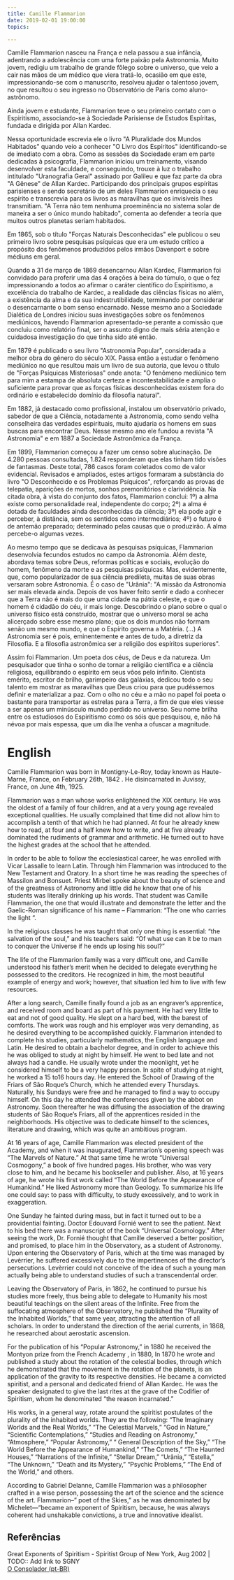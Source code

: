 ```yaml
---
title: Camille Flammarion
date: 2019-02-01 19:00:00
topics: 

---
```


Camille Flammarion nasceu na França e nela passou a sua infância, adentrando a adolescência com uma forte paixão pela Astronomia. Muito jovem, redigiu um trabalho de grande fôlego sobre o universo, que veio a cair nas mãos de um médico que viera tratá-lo, ocasião em que este, impressionando-se com o manuscrito, resolveu ajudar o talentoso jovem, no que resultou o seu ingresso no Observatório de Paris como aluno-astrônomo.

Ainda jovem e estudante, Flammarion teve o seu primeiro contato com o Espiritismo, associando-se à Sociedade Parisiense de Estudos Espíritas, fundada e dirigida por Allan Kardec.

Nessa oportunidade escrevia ele o livro "A Pluralidade dos Mundos Habitados" quando veio a conhecer "O Livro dos Espíritos" identificando-se de imediato com a obra. Como as sessões da Sociedade eram em parte dedicadas à psicografia, Flammarion iniciou um treinamento, visando desenvolver esta faculdade, e conseguindo, trouxe à luz o trabalho intitulado "Uranografia Geral" assinado por Galileu e que faz parte da obra "A Gênese" de Allan Kardec. Participando dos principais grupos espíritas parisienses e sendo secretário de um deles Flammarion enriquecia o seu espírito e transcrevia para os livros as maravilhas que os invisíveis lhes transmitiam. "A Terra não tem nenhuma proeminência no sistema solar de maneira a ser o único mundo habitado", comenta ao defender a teoria que muitos outros planetas seriam habitados.

Em 1865, sob o título "Forças Naturais Desconhecidas" ele publicou o seu primeiro livro sobre pesquisas psíquicas que era um estudo crítico a propósito dos fenômenos produzidos pelos irmãos Davenport e sobre médiuns em geral.

Quando a 31 de março de 1869 desencarnou Allan Kardec, Flammarion foi convidado para proferir uma das 4 orações à beira do túmulo, o que o fez impressionando a todos ao afirmar o caráter científico do Espiritismo, a excelência do trabalho de Kardec, a realidade das ciências físicas no além, a existência da alma e da sua indestrutibilidade, terminando por considerar o desencarnante o bom senso encarnado. Nesse mesmo ano a Sociedade Dialética de Londres iniciou suas investigações sobre os fenômenos mediúnicos, havendo Flammarion apresentado-se perante a comissão que concluiu como relatório final, ser o assunto digno de mais séria atenção e cuidadosa investigação do que tinha sido até então.

Em 1879 é publicado o seu livro "Astronomia Popular", considerada a melhor obra do gênero do século XIX. Passa então a estudar o fenômeno mediúnico no que resultou mais um livro de sua autoria, que levou o título de "Forças Psíquicas Misteriosas" onde anota: "O fenômeno mediúnico tem para mim a estampa de absoluta certeza e incontestabilidade e amplia o suficiente para provar que as forças físicas desconhecidas existem fora do ordinário e estabelecido domínio da filosofia natural".

Em 1882, já destacado como profissional, instalou um observatório privado, sabedor de que a Ciência, notadamente a Astronomia, como sendo velha conselheira das verdades espirituais, muito ajudaria os homens em suas buscas para encontrar Deus. Nesse mesmo ano ele fundou a revista "A Astronomia" e em 1887 a Sociedade Astronômica da França.

Em 1899, Flammarion começou a fazer um censo sobre alucinação. De 4.280 pessoas consultadas, 1.824 responderam que elas tinham tido visões de fantasmas. Deste total, 786 casos foram coletados como de valor evidencial. Revisados e ampliados, estes artigos formaram a substância do livro "O Desconhecido e os Problemas Psíquicos", reforçando as provas de telepatia, aparições de mortos, sonhos premonitórios e clarividência. Na citada obra, à vista do conjunto dos fatos, Flammarion conclui: 1º) a alma existe como personalidade real, independente do corpo; 2º) a alma é dotada de faculdades ainda desconhecidas da ciência; 3º) ela pode agir e perceber, à distância, sem os sentidos como intermediários; 4º) o futuro é de antemão preparado; determinado pelas causas que o produzirão. A alma percebe-o algumas vezes.

Ao mesmo tempo que se dedicava às pesquisas psíquicas, Flammarion desenvolvia fecundos estudos no campo da Astronomia. Além deste, abordava temas sobre Deus, reformas políticas e sociais, evolução do homem, fenômeno da morte e as pesquisas psíquicas. Mas, evidentemente, que, como popularizador de sua ciência predileta, muitas de suas obras versaram sobre Astronomia. É o caso de "Urânia": "A missão da Astronomia ser mais elevada ainda. Depois de vos haver feito sentir e dado a conhecer que a Terra não é mais do que uma cidade na pátria celeste, e que o homem é cidadão do céu, ir mais longe. Descobrindo o plano sobre o qual o universo físico está construído, mostrar que o universo moral se acha alicerçado sobre esse mesmo plano; que os dois mundos não formam senão um mesmo mundo, e que o Espírito governa a Matéria. (...) A Astronomia ser é pois, eminentemente e antes de tudo, a diretriz da Filosofia. E a filosofia astronômica ser a religião dos espíritos superiores".

Assim foi Flammarion. Um poeta dos céus, de Deus e da natureza. Um pesquisador que tinha o sonho de tornar a religião científica e a ciência religiosa, equilibrando o espírito em seus vôos pelo infinito. Cientista emérito, escritor de brilho, garimpeiro das galáxias, dedicou todo o seu talento em mostrar as maravilhas que Deus criou para que pudéssemos definir e materializar a paz. Com o olho no céu e a mão no papel foi poeta o bastante para transportar as estrelas para a Terra, a fim de que eles viesse a ser apenas um minúsculo mundo perdido no universo. Seu nome brilha entre os estudiosos do Espiritismo como os sóis que pesquisou, e, não há névoa por mais espessa, que um dia lhe venha a ofuscar a magnitude.


# English
Camille Flammarion was born in Montigny-Le-Roy, today known as Haute-Marne, France, on February 26th, 1842 . He disincarnated in Juvissy, France, on June 4th, 1925.

Flammarion was a man whose works enlightened the XIX century. He was the oldest of a family of four children, and at a very young age revealed exceptional qualities. He usually complained that time did not allow him to accomplish a tenth of that which he had planned. At four he already knew how to read, at four and a half knew how to write, and at five already dominated the rudiments of grammar and arithmetic. He turned out to have the highest grades at the school that he attended.

In order to be able to follow the ecclesiastical career, he was enrolled with Vicar Lassalle to learn Latin. Through him Flammarion was introduced to the New Testament and Oratory. In a short time he was reading the speeches of Massilon and Bonsuet. Priest Mirbel spoke about the beauty of science and of the greatness of Astronomy and little did he know that one of his students was literally drinking up his words. That student was Camille Flammarion, the one that would illustrate and demonstrate the letter and the Gaelic-Roman significance of his name – Flammarion: “The one who carries the light “.

In the religious classes he was taught that only one thing is essential: “the salvation of the soul,” and his teachers said: “Of what use can it be to man to conquer the Universe if he ends up losing his soul?”

The life of the Flammarion family was a very difficult one, and Camille understood his father’s merit when he decided to delegate everything he possessed to the creditors. He recognized in him, the most beautiful example of energy and work; however, that situation led him to live with few resources.

After a long search, Camille finally found a job as an engraver’s apprentice, and received room and board as part of his payment. He had very little to eat and not of good quality. He slept on a hard bed, with the barest of comforts. The work was rough and his employer was very demanding, as he desired everything to be accomplished quickly. Flammarion intended to complete his studies, particularly mathematics, the English language and Latin. He desired to obtain a bachelor degree, and in order to achieve this he was obliged to study at night by himself. He went to bed late and not always had a candle. He usually wrote under the moonlight, yet he considered himself to be a very happy person. In spite of studying at night, he worked a 15 to16 hours day. He entered the School of Drawing of the Friars of São Roque’s Church, which he attended every Thursdays. Naturally, his Sundays were free and he managed to find a way to occupy himself. On this day he attended the conferences given by the abbot on Astronomy. Soon thereafter he was diffusing the association of the drawing students of São Roque’s Friars, all of the apprentices resided in the neighborhoods. His objective was to dedicate himself to the sciences, literature and drawing, which was quite an ambitious program.

At 16 years of age, Camille Flammarion was elected president of the Academy, and when it was inaugurated, Flammarion’s opening speech was “The Marvels of Nature.” At that same time he wrote “Universal Cosmogony,” a book of five hundred pages. His brother, who was very close to him, and he became his bookseller and publisher. Also, at 16 years of age, he wrote his first work called “The World Before the Appearance of Humankind.” He liked Astronomy more than Geology. To summarize his life one could say: to pass with difficulty, to study excessively, and to work in exaggeration.

One Sunday he fainted during mass, but in fact it turned out to be a providential fainting. Doctor Edouvard Fornié went to see the patient. Next to his bed there was a manuscript of the book “Universal Cosmology.” After seeing the work, Dr. Fornié thought that Camille deserved a better position, and promised, to place him in the Observatory, as a student of Astronomy. Upon entering the Observatory of Paris, which at the time was managed by Levèrrier, he suffered excessively due to the impertinences of the director’s persecutions. Levèrrier could not conceive of the idea of such a young man actually being able to understand studies of such a transcendental order.

Leaving the Observatory of Paris, in 1862, he continued to pursue his studies more freely, thus being able to delegate to Humanity his most beautiful teachings on the silent areas of the Infinite. Free from the suffocating atmosphere of the Observatory, he published the “Plurality of the Inhabited Worlds,” that same year, attracting the attention of all scholars. In order to understand the direction of the aerial currents, in 1868, he researched about aerostatic ascension.

For the publication of his “Popular Astronomy,” in 1880 he received the Montyon prize from the French Academy , in 1880, In 1870 he wrote and published a study about the rotation of the celestial bodies, through which he demonstrated that the movement in the rotation of the planets, is an application of the gravity to its respective densities. He became a convicted spiritist, and a personal and dedicated friend of Allan Kardec. He was the speaker designated to give the last rites at the grave of the Codifier of Spiritism, whom he denominated “the reason incarnated.”

His works, in a general way, rotate around the spiritist postulates of the plurality of the inhabited worlds. They are the following: “The Imaginary Worlds and the Real Worlds,” “The Celestial Marvels,” “God in Nature,” “Scientific Contemplations,” “Studies and Reading on Astronomy,” “Atmosphere,” “Popular Astronomy,” “ General Description of the Sky,” “The World Before the Appearance of Humankind,” “The Comets,” “The Haunted Houses,” “Narrations of the Infinite,” “Stellar Dream,” “Urânia,” “Estella,” “The Unknown,” “Death and its Mystery,” “Psychic Problems,” “The End of the World,” and others.

According to Gabriel Delanne, Camille Flammarion was a philosopher crafted in a wise person, possessing the art of the science and the science of the art. Flammarion–” poet of the Skies,” as he was denominated by Michelet—“became an exponent of Spiritism, because, he was always coherent had unshakable convictions, a true and innovative idealist.

## Referências
Great Exponents of Spiritism - Spiritist Group of New York, Aug 2002 | TODO:: Add link to SGNY   
[O Consolador (pt-BR)](http://www.oconsolador.com.br/linkfixo/biografias/camilleflammarion.html)




